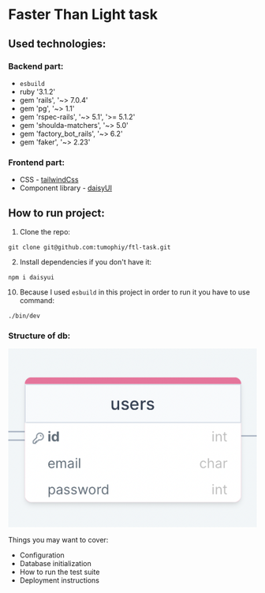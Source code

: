 # Faster Than Light task

## Used technologies:

### Backend part:
- `esbuild`
- ruby '3.1.2'
- gem 'rails', '~> 7.0.4'
- gem 'pg', '~> 1.1'
- gem 'rspec-rails', '~> 5.1', '>= 5.1.2'
- gem 'shoulda-matchers', '~> 5.0'
- gem 'factory_bot_rails', '~> 6.2'
- gem 'faker', '~> 2.23'

### Frontend part:
- CSS - [tailwindCss](https://tailwindcss.com)
- Component library - [daisyUI](https://daisyui.com)

## How to run project:
1. Clone the repo:
```shell
git clone git@github.com:tumophiy/ftl-task.git
```
2. Install dependencies if you don't have it:
```shell
npm i daisyui
```
10. Because I used `esbuild` in this project in order to run it you have to use command:
```shell
./bin/dev
```

### Structure of db:
![](./pics/screenshot.png)

Things you may want to cover:
* Configuration
* Database initialization
* How to run the test suite
* Deployment instructions

